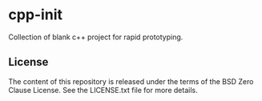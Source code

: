# cpp-init

Collection of blank c++ project for rapid prototyping.

## License

The content of this repository is released under the terms of the BSD Zero Clause License. See the LICENSE.txt file for more details.
